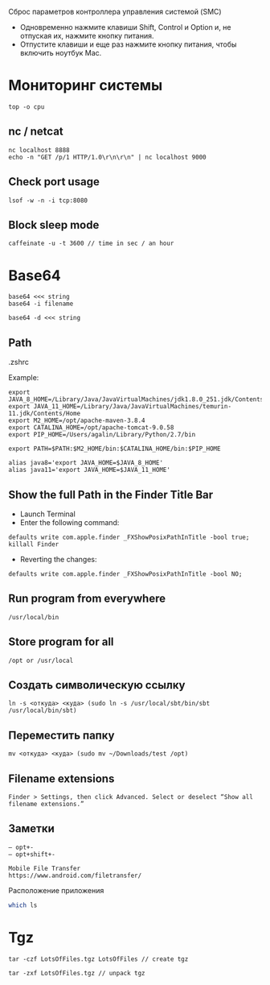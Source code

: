 Сброс параметров контроллера управления системой (SMC)
- Одновременно нажмите клавиши Shift, Control и Option и, не отпуская их, нажмите кнопку питания.
- Отпустите клавиши и еще раз нажмите кнопку питания, чтобы включить ноутбук Mac.

# Мониторинг системы
```
top -o cpu
```
## nc / netcat
```
nc localhost 8888
echo -n "GET /p/1 HTTP/1.0\r\n\r\n" | nc localhost 9000
```
## Check port usage
```
lsof -w -n -i tcp:8080
```

## Block sleep mode
```
caffeinate -u -t 3600 // time in sec / an hour
```

# Base64
```
base64 <<< string
base64 -i filename

base64 -d <<< string
```
## Path 
.zshrc

Example:
```
export JAVA_8_HOME=/Library/Java/JavaVirtualMachines/jdk1.8.0_251.jdk/Contents/Home
export JAVA_11_HOME=/Library/Java/JavaVirtualMachines/temurin-11.jdk/Contents/Home
export M2_HOME=/opt/apache-maven-3.8.4
export CATALINA_HOME=/opt/apache-tomcat-9.0.58
export PIP_HOME=/Users/agalin/Library/Python/2.7/bin

export PATH=$PATH:$M2_HOME/bin:$CATALINA_HOME/bin:$PIP_HOME

alias java8='export JAVA_HOME=$JAVA_8_HOME'
alias java11='export JAVA_HOME=$JAVA_11_HOME'
```

## Show the full Path in the Finder Title Bar
- Launch Terminal
- Enter the following command:
```
defaults write com.apple.finder _FXShowPosixPathInTitle -bool true; killall Finder
```
- Reverting the changes:
```
defaults write com.apple.finder _FXShowPosixPathInTitle -bool NO;
```

## Run program from everywhere
```
/usr/local/bin
```

## Store program for all
```
/opt or /usr/local
```

## Создать символическую ссылку
```
ln -s <откуда> <куда> (sudo ln -s /usr/local/sbt/bin/sbt /usr/local/bin/sbt)
```

## Переместить папку
```
mv <откуда> <куда> (sudo mv ~/Downloads/test /opt)
```

## Filename extensions
```
Finder > Settings, then click Advanced. Select or deselect “Show all filename extensions.”
```

## Заметки
```
– opt+-
— opt+shift+-

Mobile File Transfer
https://www.android.com/filetransfer/
```

Расположение приложения
```bash
which ls
```

# Tgz
```
tar -czf LotsOfFiles.tgz LotsOfFiles // create tgz

tar -zxf LotsOfFiles.tgz // unpack tgz
```